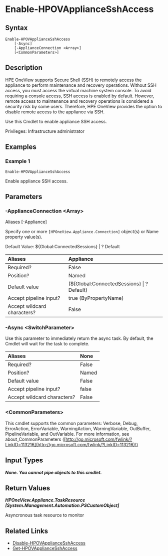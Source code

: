 ﻿---
description: Enable appliance SSH access.
---

# Enable-HPOVApplianceSshAccess

## Syntax

```text
Enable-HPOVApplianceSshAccess
    [-Async]
    [-ApplianceConnection <Array>]
    [<CommonParameters>]
```

## Description

HPE OneView supports Secure Shell (SSH) to remotely access the appliance to perform maintenance and recovery operations. Without SSH access, you must access the virtual machine system console. To avoid requiring a console access, SSH access is enabled by default. However, remote access to maintenance and recovery operations is considered a security risk by some users. Therefore, HPE OneView provides the option to disable remote access to the appliance via SSH.

Use this Cmdlet to enable appliance SSH access.

Privileges: Infrastructure administrator

## Examples

###  Example 1 

```text
Enable-HPOVApplianceSshAccess

```

Enable appliance SSH access.

## Parameters

### -ApplianceConnection &lt;Array&gt;

Aliases [-Appliance]

Specify one or more `[HPOneView.Appliance.Connection]` object(s) or Name property value(s).

Default Value: ${Global:ConnectedSessions} | ? Default

| Aliases | Appliance |
| :--- | :--- |
| Required? | False |
| Position? | Named |
| Default value | (${Global:ConnectedSessions} &vert; ? Default) |
| Accept pipeline input? | true (ByPropertyName) |
| Accept wildcard characters? | False |

### -Async &lt;SwitchParameter&gt;

Use this parameter to immediately return the async task.  By default, the Cmdlet will wait for the task to complete.

| Aliases | None |
| :--- | :--- |
| Required? | False |
| Position? | Named |
| Default value | False |
| Accept pipeline input? | false |
| Accept wildcard characters? | False |

### &lt;CommonParameters&gt;

This cmdlet supports the common parameters: Verbose, Debug, ErrorAction, ErrorVariable, WarningAction, WarningVariable, OutBuffer, PipelineVariable, and OutVariable. For more information, see about\_CommonParameters \([http://go.microsoft.com/fwlink/?LinkID=113216](http://go.microsoft.com/fwlink/?LinkID=113216)\)

## Input Types

_**None.  You cannot pipe objects to this cmdlet.**_

## Return Values

_**HPOneView.Appliance.TaskResource [System.Management.Automation.PSCustomObject]**_

Asyncronous task resource to monitor

## Related Links

* [Disable-HPOVApplianceSshAccess](disable-hpovappliancesshaccess.md)
* [Get-HPOVApplianceSshAccess](get-hpovappliancesshaccess.md)
